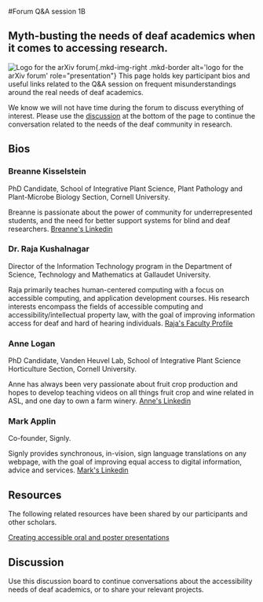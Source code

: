 #Forum Q&A session 1B
## Myth-busting the needs of deaf academics when it comes to accessing research.

![Logo for the arXiv forum](../../assets/arxiv-lockup-forum-bgcolor.png){.mkd-img-right .mkd-border alt='logo for the arXiv forum' role="presentation"}
This page holds key participant bios and useful links related to the Q&A session on frequent misunderstandings around the real needs of deaf academics.

We know we will not have time during the forum to discuss everything of interest. Please use the [discussion](#discussion) at the bottom of the page to continue the conversation related to the needs of the deaf community in research.

## Bios

### Breanne Kisselstein
PhD Candidate, School of Integrative Plant Science, Plant Pathology and Plant-Microbe Biology Section, Cornell University.

Breanne is passionate about the power of community for underrepresented students, and the need for better support systems for blind and deaf researchers. [Breanne's Linkedin](https://www.linkedin.com/in/breannekisselstein/)

### Dr. Raja Kushalnagar
Director of the Information Technology program in the Department of Science, Technology and Mathematics at Gallaudet University.

Raja primarily teaches human-centered computing with a focus on accessible computing, and application development courses. His research interests encompass the fields of accessible computing and accessibility/intellectual property law, with the goal of improving information access for deaf and hard of hearing individuals. [Raja's Faculty Profile](https://gallaudet.edu/personnel/raja-kushalnagar/)

### Anne Logan
PhD Candidate, Vanden Heuvel Lab, School of Integrative Plant Science Horticulture Section, Cornell University.

Anne has always been very passionate about fruit crop production and hopes to develop teaching videos on all things fruit crop and wine related in ASL, and one day to own a farm winery. [Anne's Linkedin](https://www.linkedin.com/in/anne-kearney-logan-9a75b989/)

### Mark Applin
Co-founder, Signly.

Signly provides synchronous, in-vision, sign language translations on any webpage, with the goal of improving equal access to digital information, advice and services. [Mark's Linkedin](https://www.linkedin.com/in/mark-applin-20b9384/)

## Resources
The following related resources have been shared by our participants and other scholars.

[Creating accessible oral and poster presentations](https://www.ismpmi.org/Community/Interactions/Lists/Posts/Post.aspx?List=12f06e9b%2D9922%2D498e%2Da11b%2Da42e98ba0e81&ID=412&Web=ee471bbf%2Dac80%2D48f6%2D883d%2Da3981c7cc59b)

## Discussion
Use this discussion board to continue conversations about the accessibility needs of deaf academics, or to share your relevant projects.
